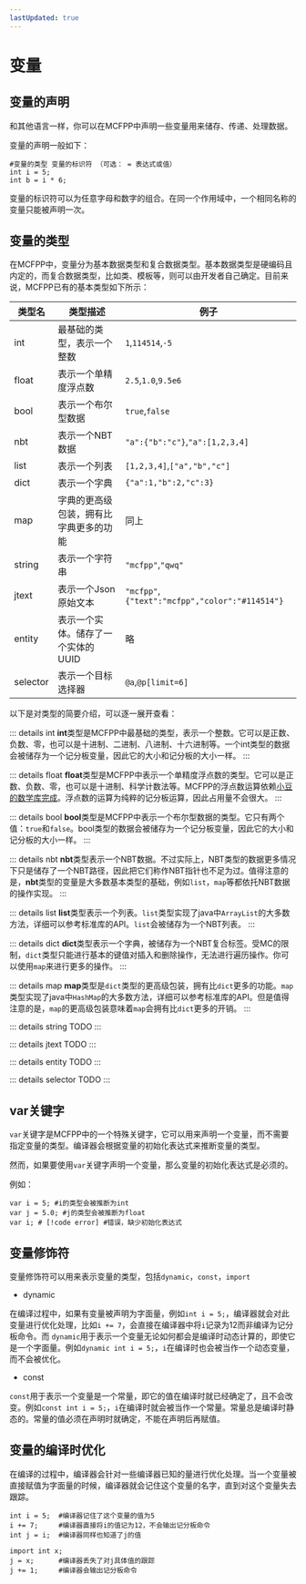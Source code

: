 ```yaml
---
lastUpdated: true
---
```


# 变量

## 变量的声明

和其他语言一样，你可以在MCFPP中声明一些变量用来储存、传递、处理数据。

变量的声明一般如下：

```mcfpp
#变量的类型 变量的标识符 （可选： = 表达式或值）
int i = 5;
int b = i * 6;
```

变量的标识符可以为任意字母和数字的组合。在同一个作用域中，一个相同名称的变量只能被声明一次。

## 变量的类型

在MCFPP中，变量分为基本数据类型和复合数据类型。基本数据类型是硬编码且内定的，而复合数据类型，比如类、模板等，则可以由开发者自己确定。目前来说，MCFPP已有的基本类型如下所示：

|类型名|类型描述|例子|
|-|-|-|
|int|最基础的类型，表示一个整数  |`1`,`114514`,`-5`|
|float|表示一个单精度浮点数|`2.5`,`1.0`,`9.5e6`|
|bool|表示一个布尔型数据|`true`,`false`|
|nbt|表示一个NBT数据|`"a":{"b":"c"}`,`"a":[1,2,3,4]`|
|list|表示一个列表|`[1,2,3,4]`,`["a","b","c"]`|
|dict|表示一个字典|`{"a":1,"b":2,"c":3}`|
|map|字典的更高级包装，拥有比字典更多的功能|同上|
|string|表示一个字符串|`"mcfpp"`,`"qwq"`|
|jtext|表示一个Json原始文本|`"mcfpp"`,`{"text":"mcfpp","color":"#114514"}`|
|entity|表示一个实体。储存了一个实体的UUID|略|
|selector|表示一个目标选择器|`@a`,`@p[limit=6]`|

以下是对类型的简要介绍，可以逐一展开查看：

::: details int
**int**类型是MCFPP中最基础的类型，表示一个整数。它可以是正数、负数、零，也可以是十进制、二进制、八进制、十六进制等。一个int类型的数据会被储存为一个记分板变量，因此它的大小和记分板的大小一样。
:::

::: details float
**float**类型是MCFPP中表示一个单精度浮点数的类型。它可以是正数、负数、零，也可以是十进制、科学计数法等。MCFPP的浮点数运算依赖[小豆的数学库完成](https:#github.com/xiaodou8593/math2.0)。浮点数的运算为纯粹的记分板运算，因此占用量不会很大。
:::

::: details bool
**bool**类型是MCFPP中表示一个布尔型数据的类型。它只有两个值：`true`和`false`。bool类型的数据会被储存为一个记分板变量，因此它的大小和记分板的大小一样。
:::

::: details nbt
**nbt**类型表示一个NBT数据。不过实际上，NBT类型的数据更多情况下只是储存了一个NBT路径，因此把它们称作NBT指针也不足为过。值得注意的是，**nbt**类型的变量是大多数基本类型的基础，例如`list`，`map`等都依托NBT数据的操作实现。
:::

::: details list
**list**类型表示一个列表。`list`类型实现了java中`ArrayList`的大多数方法，详细可以参考标准库的API。`list`会被储存为一个NBT列表。
:::

::: details dict
**dict**类型表示一个字典，被储存为一个NBT复合标签。受MC的限制，`dict`类型只能进行基本的键值对插入和删除操作，无法进行遍历操作。你可以使用`map`来进行更多的操作。
:::

::: details map
**map**类型是`dict`类型的更高级包装，拥有比`dict`更多的功能。`map`类型实现了java中`HashMap`的大多数方法，详细可以参考标准库的API。但是值得注意的是，`map`的更高级包装意味着`map`会拥有比`dict`更多的开销。
:::

::: details string
TODO
:::

::: details jtext
TODO
:::

::: details entity
TODO
:::

::: details selector
TODO
:::

## var关键字

`var`关键字是MCFPP中的一个特殊关键字，它可以用来声明一个变量，而不需要指定变量的类型。编译器会根据变量的初始化表达式来推断变量的类型。

然而，如果要使用`var`关键字声明一个变量，那么变量的初始化表达式是必须的。

例如：

```mcfpp
var i = 5; #i的类型会被推断为int
var j = 5.0; #j的类型会被推断为float
var i; # [!code error] #错误，缺少初始化表达式
```

## 变量修饰符

变量修饰符可以用来表示变量的类型，包括`dynamic`，`const`，`import`

- dynamic

在编译过程中，如果有变量被声明为字面量，例如`int i = 5;`，编译器就会对此变量进行优化处理，比如`i += 7`，会直接在编译器中将`i`记录为12而非编译为记分板命令。而 `dynamic`用于表示一个变量无论如何都会是编译时动态计算的，即使它是一个字面量。例如`dynamic int i = 5;`，`i`在编译时也会被当作一个动态变量，而不会被优化。

- const

`const`用于表示一个变量是一个常量，即它的值在编译时就已经确定了，且不会改变。例如`const int i = 5;`，`i`在编译时就会被当作一个常量。常量总是编译时静态的。常量的值必须在声明时就确定，不能在声明后再赋值。

## 变量的编译时优化

在编译的过程中，编译器会针对一些编译器已知的量进行优化处理。当一个变量被直接赋值为字面量的时候，编译器就会记住这个变量的名字，直到对这个变量失去跟踪。

```mcfpp
int i = 5;  #编译器记住了这个变量的值为5
i += 7;     #编译器直接将i的值记为12，不会输出记分板命令
int j = i;  #编译器同样也知道了j的值

import int x;
j = x;      #编译器丢失了对j具体值的跟踪
j += 1;     #编译器会输出记分板命令
```
